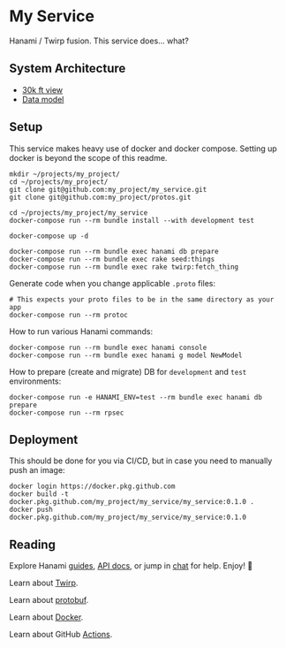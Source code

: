 # My Service

Hanami / Twirp fusion. This service does... what?

## System Architecture

- [30k ft view](https://draw.io/)
- [Data model](https://dbdiagram.io/)

## Setup

This service makes heavy use of docker and docker compose. Setting up docker is beyond the scope of this readme.

```shell
mkdir ~/projects/my_project/
cd ~/projects/my_project/
git clone git@github.com:my_project/my_service.git
git clone git@github.com:my_project/protos.git

cd ~/projects/my_project/my_service
docker-compose run --rm bundle install --with development test

docker-compose up -d

docker-compose run --rm bundle exec hanami db prepare
docker-compose run --rm bundle exec rake seed:things
docker-compose run --rm bundle exec rake twirp:fetch_thing
```

Generate code when you change applicable `.proto` files:

```shell
# This expects your proto files to be in the same directory as your app
docker-compose run --rm protoc
```

How to run various Hanami commands:

```shell
docker-compose run --rm bundle exec hanami console
docker-compose run --rm bundle exec hanami g model NewModel
```

How to prepare (create and migrate) DB for `development` and `test` environments:

```shell
docker-compose run -e HANAMI_ENV=test --rm bundle exec hanami db prepare
docker-compose run --rm rpsec
```

## Deployment

This should be done for you via CI/CD, but in case you need to manually push an image:

```shell
docker login https://docker.pkg.github.com
docker build -t docker.pkg.github.com/my_project/my_service/my_service:0.1.0 .
docker push docker.pkg.github.com/my_project/my_service/my_service:0.1.0
```

## Reading

Explore Hanami [guides](https://guides.hanamirb.org/), [API docs](http://docs.hanamirb.org/1.3.3/), or jump in [chat](http://chat.hanamirb.org) for help. Enjoy! 🌸

Learn about [Twirp](https://github.com/twitchtv/twirp).

Learn about [protobuf](https://developers.google.com/protocol-buffers/docs/proto3).

Learn about [Docker](https://docs.docker.com/compose/gettingstarted).

Learn about GitHub [Actions](https://help.github.com/en/actions/reference/workflow-syntax-for-github-actions).
